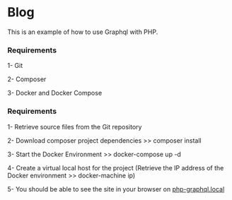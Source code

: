 # Blog
This is an example of how to use Graphql with PHP.

### Requirements
1- Git

2- Composer

3- Docker and Docker Compose

### Requirements
1- Retrieve source files from the Git repository

2- Download composer project dependencies >> composer install

3- Start the Docker Environment >> docker-compose up -d

4- Create a virtual local host for the project
   (Retrieve the IP address of the Docker environment >> docker-machine ip)
   
5- You should be able to see the site in your browser on <a href="php-graphql.local">php-graphql.local</a>


